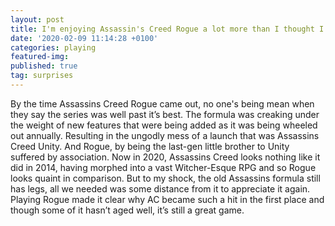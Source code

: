 ```yaml
---
layout: post
title: I'm enjoying Assassin's Creed Rogue a lot more than I thought I would.
date: '2020-02-09 11:14:28 +0100'
categories: playing
featured-img:
published: true
tag: surprises
---
```


By the time Assassins Creed Rogue came out, no one's being mean when they say the series was well past it’s best. The formula was creaking under the weight of new features that were being added as it was being wheeled out annually. Resulting in the ungodly mess of a launch that was Assassins Creed Unity. And Rogue, by being the last-gen little brother to Unity suffered by association. Now in 2020, Assassins Creed looks nothing like it did in 2014, having morphed into a vast Witcher-Esque RPG and so Rogue looks quaint in comparison. But to my shock, the old Assassins formula still has legs, all we needed was some distance from it to appreciate it again. Playing Rogue made it clear why AC became such a hit in the first place and though some of it hasn’t aged well, it’s still a great game.
